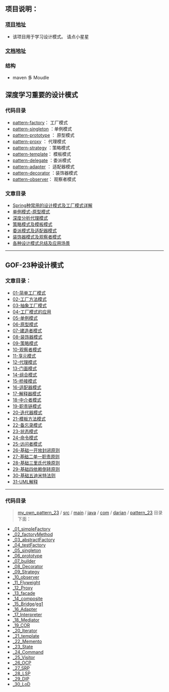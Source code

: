 ## 项目说明：

### [项目地址](<https://github.com/Darian1996/pattern>) 

- 该项目用于学习设计模式。 请点小星星

### [文档地址](</2019/08/15/GOF23%E8%AE%BE%E8%AE%A1%E6%A8%A1%E5%BC%8F/>) 

### 结构

- maven 多 Moudle

## 深度学习重要的设计模式

### 代码目录

- [pattern-factory](https://github.com/Darian1996/pattern/blob/master/pattern-facotry/)： 工厂模式 
- [pattern-singleton](https://github.com/Darian1996/pattern/blob/master/pattern-singleton/) ：单例模式
- [pattern-prototype](https://github.com/Darian1996/pattern/blob/master/pattern-prototype/) ： 原型模式
- [pattern-proxy](https://github.com/Darian1996/pattern/blob/master/pattern-proxy/) ： 代理模式
- [pattern-strategy](https://github.com/Darian1996/pattern/blob/master/pattern-strategy/) ：策略模式
- [pattern-template](https://github.com/Darian1996/pattern/blob/master/pattern-template/)： 模板模式
- [pattern-delegate](https://github.com/Darian1996/pattern/blob/master/pattern-delegate/) ：委派模式
- [pattern-adapter](https://github.com/Darian1996/pattern/blob/master/pattern-adapter/) ： 适配器模式
- [pattern-decorator](https://github.com/Darian1996/pattern/blob/master/pattern-decorator/) ：装饰器模式
- [pattern-observer](https://github.com/Darian1996/pattern/blob/master/pattern-observer/)： 观察者模式

### 文章目录

- [Spring种常用的设计模式及工厂模式详解](/other_video/GP-Tom_pattern/20180304-Spring%E7%A7%8D%E5%B8%B8%E7%94%A8%E7%9A%84%E8%AE%BE%E8%AE%A1%E6%A8%A1%E5%BC%8F%E5%8F%8A%E5%B7%A5%E5%8E%82%E6%A8%A1%E5%BC%8F%E8%AF%A6%E8%A7%A3/) 
- [单例模式-原型模式](/other_video/GP-Tom_pattern/20180307-%E5%8D%95%E4%BE%8B%E6%A8%A1%E5%BC%8F-%E5%8E%9F%E5%9E%8B%E6%A8%A1%E5%BC%8F/) 
- [深度分析代理模式](/other_video/GP-Tom_pattern/20180310-%E6%B7%B1%E5%BA%A6%E5%88%86%E6%9E%90%E4%BB%A3%E7%90%86%E6%A8%A1%E5%BC%8F/) 
- [策略模式及模板模式](/other_video/GP-Tom_pattern/20180311-%E7%AD%96%E7%95%A5%E6%A8%A1%E5%BC%8F%E5%8F%8A%E6%A8%A1%E6%9D%BF%E6%A8%A1%E5%BC%8F/) 
- [委派模式及适配器模式](/other_video/GP-Tom_pattern/20180314-%E5%A7%94%E6%B4%BE%E6%A8%A1%E5%BC%8F%E5%8F%8A%E9%80%82%E9%85%8D%E5%99%A8%E6%A8%A1%E5%BC%8F/) 
- [装饰器模式及观察者模式](/other_video/GP-Tom_pattern/20180317-%E8%A3%85%E9%A5%B0%E5%99%A8%E6%A8%A1%E5%BC%8F%E5%8F%8A%E8%A7%82%E5%AF%9F%E8%80%85%E6%A8%A1%E5%BC%8F/) 
- [各种设计模式总结及应用场景](/other_video/GP-Tom_pattern/20180318-%E5%90%84%E7%A7%8D%E8%AE%BE%E8%AE%A1%E6%A8%A1%E5%BC%8F%E6%80%BB%E7%BB%93%E5%8F%8A%E5%BA%94%E7%94%A8%E5%9C%BA%E6%99%AF/) 



------

## GOF-23种设计模式

### 文章目录：

- [01-简单工厂模式](/other_video/23_设计模式/01-简单工厂模式)
- [02-工厂方法模式](/other_video/23_设计模式/02-工厂方法模式)
- [03-抽象工厂模式](/other_video/23_设计模式/03-抽象工厂模式)
- [04-工厂模式的应用](/other_video/23_设计模式/04-工厂模式的应用)
- [05-单例模式](/other_video/23_设计模式/05-单例模式)
- [06-原型模式](/other_video/23_设计模式/06-原型模式)
- [07-建造者模式](/other_video/23_设计模式/07-建造者模式)
- [08-装饰器模式](/other_video/23_设计模式/08-装饰器模式)
- [09-策略模式](/other_video/23_设计模式/09-策略模式)
- [10-观察者模式](/other_video/23_设计模式/10-观察者模式)
- [11-享元模式](/other_video/23_设计模式/11-享元模式)
- [12-代理模式](/other_video/23_设计模式/12-代理模式)
- [13-门面模式](/other_video/23_设计模式/13-门面模式)
- [14-组合模式](/other_video/23_设计模式/14-组合模式)
- [15-桥接模式](/other_video/23_设计模式/15-桥接模式)
- [16-适配器模式](/other_video/23_设计模式/16-适配器模式)
- [17-解释器模式](/other_video/23_设计模式/17-解释器模式)
- [18-中介者模式](/other_video/23_设计模式/18-中介者模式)
- [19-职责链模式](/other_video/23_设计模式/19-职责链模式)
- [20-迭代器模式](/other_video/23_设计模式/20-迭代器模式)
- [21-模板方法模式](/other_video/23_设计模式/21-模板方法模式)
- [22-备忘录模式](/other_video/23_设计模式/22-备忘录模式)
- [23-状态模式](/other_video/23_设计模式/23-状态模式)
- [24-命令模式](/other_video/23_设计模式/24-命令模式)
- [25-访问者模式](/other_video/23_设计模式/25-访问者模式)
- [26-基础一开放封闭原则](/other_video/23_设计模式/26-基础一开放封闭原则)
- [27-基础二单一职责原则](/other_video/23_设计模式/27-基础二单一职责原则)
- [28-基础三里氏代换原则](/other_video/23_设计模式/28-基础三里氏代换原则)
- [29-基础四依赖倒转原则](/other_video/23_设计模式/29-基础四依赖倒转原则)
- [30-基础五迪米特法则](/other_video/23_设计模式/30-基础五迪米特法则)
- [31-UML解释](/other_video/23_设计模式/31-UML解释)

------

### 代码目录

>  [my_own_pattern_23](https://github.com/Darian1996/pattern/tree/master/my_own_pattern_23)  / [src](https://github.com/Darian1996/pattern/tree/master/my_own_pattern_23/src) / [main](https://github.com/Darian1996/pattern/tree/master/my_own_pattern_23/src/main)  /  [java](https://github.com/Darian1996/pattern/tree/master/my_own_pattern_23/src/main/java) / [com](https://github.com/Darian1996/pattern/tree/master/my_own_pattern_23/src/main/java/com) / [darian](https://github.com/Darian1996/pattern/tree/master/my_own_pattern_23/src/main/java/com/darian) / [pattern_23](https://github.com/Darian1996/pattern/tree/master/my_own_pattern_23/src/main/java/com/darian/pattern_23)  目录下面：

- [_01_simpleFactory](https://github.com/Darian1996/pattern/tree/master/my_own_pattern_23/src/main/java/com/darian/pattern_23/_01_simpleFactory) 
- [_02_factoryMethod](https://github.com/Darian1996/pattern/tree/master/my_own_pattern_23/src/main/java/com/darian/pattern_23/_02_factoryMethod) 
- [_03_abstractFactory](https://github.com/Darian1996/pattern/tree/master/my_own_pattern_23/src/main/java/com/darian/pattern_23/_03_abstractFactory) 
- [_04_testFactory](https://github.com/Darian1996/pattern/tree/master/my_own_pattern_23/src/main/java/com/darian/pattern_23/_04_testFactory) 
- [_05_singleton](https://github.com/Darian1996/pattern/tree/master/my_own_pattern_23/src/main/java/com/darian/pattern_23/_05_singleton) 
- [_06_prototype](https://github.com/Darian1996/pattern/tree/master/my_own_pattern_23/src/main/java/com/darian/pattern_23/_06_prototype) 
- [_07_builder](https://github.com/Darian1996/pattern/tree/master/my_own_pattern_23/src/main/java/com/darian/pattern_23/_07_builder) 
- [_08_Decorator](https://github.com/Darian1996/pattern/tree/master/my_own_pattern_23/src/main/java/com/darian/pattern_23/_08_Decorator)  
- [_09_Strategy](https://github.com/Darian1996/pattern/tree/master/my_own_pattern_23/src/main/java/com/darian/pattern_23/_09_Strategy) 
- [_10_observer](https://github.com/Darian1996/pattern/tree/master/my_own_pattern_23/src/main/java/com/darian/pattern_23/_10_observer)    
- [_11_Flyweight](https://github.com/Darian1996/pattern/tree/master/my_own_pattern_23/src/main/java/com/darian/pattern_23/_11_Flyweight)    
- [_12_Proxy](https://github.com/Darian1996/pattern/tree/master/my_own_pattern_23/src/main/java/com/darian/pattern_23/_12_Proxy)    
- [_13_facade](https://github.com/Darian1996/pattern/tree/master/my_own_pattern_23/src/main/java/com/darian/pattern_23/_13_facade)     
- [_14_composite](https://github.com/Darian1996/pattern/tree/master/my_own_pattern_23/src/main/java/com/darian/pattern_23/_14_composite)     
- [_15_Bridge](https://github.com/Darian1996/pattern/tree/master/my_own_pattern_23/src/main/java/com/darian/pattern_23/_15_Bridge)/[eg1](https://github.com/Darian1996/pattern/tree/master/my_own_pattern_23/src/main/java/com/darian/pattern_23/_15_Bridge/eg1) 
- [_16_Adapter](https://github.com/Darian1996/pattern/tree/master/my_own_pattern_23/src/main/java/com/darian/pattern_23/_16_Adapter) 
- [_17_Interpreter](https://github.com/Darian1996/pattern/tree/master/my_own_pattern_23/src/main/java/com/darian/pattern_23/_17_Interpreter)    
- [_18_Mediator](https://github.com/Darian1996/pattern/tree/master/my_own_pattern_23/src/main/java/com/darian/pattern_23/_18_Mediator)  
- [_19_COR](https://github.com/Darian1996/pattern/tree/master/my_own_pattern_23/src/main/java/com/darian/pattern_23/_19_COR)    
- [_20_Iterator](https://github.com/Darian1996/pattern/tree/master/my_own_pattern_23/src/main/java/com/darian/pattern_23/_20_Iterator)   
- [_21_template](https://github.com/Darian1996/pattern/tree/master/my_own_pattern_23/src/main/java/com/darian/pattern_23/_21_template)     
- [_22_Memento](https://github.com/Darian1996/pattern/tree/master/my_own_pattern_23/src/main/java/com/darian/pattern_23/_22_Memento)   
- [_23_State](https://github.com/Darian1996/pattern/tree/master/my_own_pattern_23/src/main/java/com/darian/pattern_23/_23_State)   
- [_24_Command](https://github.com/Darian1996/pattern/tree/master/my_own_pattern_23/src/main/java/com/darian/pattern_23/_24_Command)  
- [_25_Visitor](https://github.com/Darian1996/pattern/tree/master/my_own_pattern_23/src/main/java/com/darian/pattern_23/_25_Visitor)    
- [_26_OCP](https://github.com/Darian1996/pattern/tree/master/my_own_pattern_23/src/main/java/com/darian/pattern_23/_26_OCP) 
- [_27_SRP](https://github.com/Darian1996/pattern/tree/master/my_own_pattern_23/src/main/java/com/darian/pattern_23/_27_SRP) 
- [_28_LSP](https://github.com/Darian1996/pattern/tree/master/my_own_pattern_23/src/main/java/com/darian/pattern_23/_28_LSP) 
- [_29_DIP](https://github.com/Darian1996/pattern/tree/master/my_own_pattern_23/src/main/java/com/darian/pattern_23/_29_DIP)    
- [_30_LoD](https://github.com/Darian1996/pattern/tree/master/my_own_pattern_23/src/main/java/com/darian/pattern_23/_30_LoD)     











